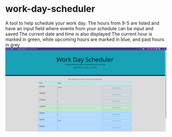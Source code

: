 # work-day-scheduler
A tool to help schedule your work day.
The hours from 9-5 are listed and have an input field where events from your schedule can be input and saved
The current date and time is also displayed
The current hour is marked in green, while upcoming hours are marked in blue, and past hours in grey
![Deployment image of the working site](./assets/imgs/deployed_screenshot_1.png "Deployment Image")